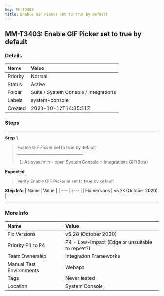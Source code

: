 ```yaml
---
key: MM-T3403
title: Enable GIF Picker set to true by default
---
```


## MM-T3403: Enable GIF Picker set to true by default

### Details

| Name     | Value                                 |
| :------- | :------------------------------------ |
| Priority | Normal                                |
| Status   | Active                                |
| Folder   | Suite / System Console / Integrations |
| Labels   | system-console                        |
| Created  | 2020-10-12T14:35:51Z                  |

### Steps

<hr/>

**Step 1**

> <article>Enable GIF Picker set to true by default<br>__________________________________<ol><li>As sysadmin - open System Console &gt; Integrations GIF(Beta)</li></ol></article>

**Expected**

> <article>Verify Enable GIF Picker is set to <strong>true</strong> by default</article>

**Step Info**
| Name | Value |
| :--- | :--- |
| Fix Versions | v5.28 (October 2020) |

<hr/>

### More Info

| Name                     | Value                                           |
| :----------------------- | :---------------------------------------------- |
| Fix Versions             | v5.28 (October 2020)                            |
| Priority P1 to P4        | P4 - Low-Impact (Edge or unsuitable to repeat?) |
| Team Ownership           | Integration Frameworks                          |
| Manual Test Environments | Webapp                                          |
| Tags                     | Never tested                                    |
| Location                 | System Console                                  |
